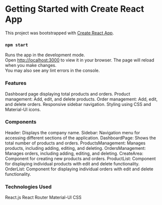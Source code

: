 # Getting Started with Create React App
This project was bootstrapped with [Create React App](https://github.com/facebook/create-react-app).

### `npm start`
Runs the app in the development mode.\
Open [http://localhost:3000](http://localhost:3000) to view it in your browser.
The page will reload when you make changes.\
You may also see any lint errors in the console.

### Features
Dashboard page displaying total products and orders.
Product management: Add, edit, and delete products.
Order management: Add, edit, and delete orders.
Responsive sidebar navigation.
Styling using CSS and Material-UI icons.

### Components
Header: Displays the company name.
Sidebar: Navigation menu for accessing different sections of the application.
DashboardPage: Shows the total number of products and orders.
ProductsManagement: Manages products, including adding, editing, and deleting.
OrdersManagement: Manages orders, including adding, editing, and deleting.
CreateArea: Component for creating new products and orders.
ProductList: Component for displaying individual products with edit and delete functionality.
OrderList: Component for displaying individual orders with edit and delete functionality.

### Technologies Used
React.js
React Router
Material-UI
CSS

